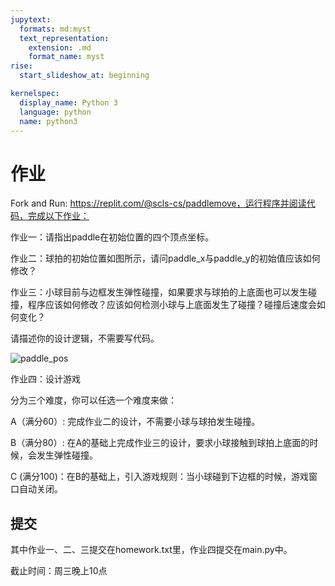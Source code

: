 ```yaml
---
jupytext:
  formats: md:myst
  text_representation:
    extension: .md
    format_name: myst
rise:
  start_slideshow_at: beginning

kernelspec:
  display_name: Python 3
  language: python
  name: python3
---
```


# 作业 #

Fork and Run: https://replit.com/@scls-cs/paddlemove，运行程序并阅读代码，完成以下作业：

作业一：请指出paddle在初始位置的四个顶点坐标。

作业二：球拍的初始位置如图所示，请问paddle_x与paddle_y的初始值应该如何修改？

作业三：小球目前与边框发生弹性碰撞，如果要求与球拍的上底面也可以发生碰撞，程序应该如何修改？应该如何检测小球与上底面发生了碰撞？碰撞后速度会如何变化？

请描述你的设计逻辑，不需要写代码。

![paddle_pos](paddle_pos.png)

作业四：设计游戏

分为三个难度，你可以任选一个难度来做：

A（满分60）: 完成作业二的设计，不需要小球与球拍发生碰撞。

B（满分80）: 在A的基础上完成作业三的设计，要求小球接触到球拍上底面的时候，会发生弹性碰撞。

C (满分100)：在B的基础上，引入游戏规则：当小球碰到下边框的时候，游戏窗口自动关闭。


## 提交 ##

其中作业一、二、三提交在homework.txt里，作业四提交在main.py中。

截止时间：周三晚上10点